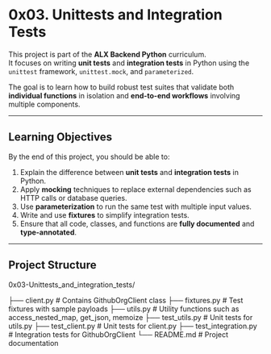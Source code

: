# 0x03. Unittests and Integration Tests

This project is part of the **ALX Backend Python** curriculum.  
It focuses on writing **unit tests** and **integration tests** in Python using the `unittest` framework, `unittest.mock`, and `parameterized`.  

The goal is to learn how to build robust test suites that validate both **individual functions** in isolation and **end-to-end workflows** involving multiple components.

---

## Learning Objectives

By the end of this project, you should be able to:

1. Explain the difference between **unit tests** and **integration tests** in Python.  
2. Apply **mocking** techniques to replace external dependencies such as HTTP calls or database queries.  
3. Use **parameterization** to run the same test with multiple input values.  
4. Write and use **fixtures** to simplify integration tests.  
5. Ensure that all code, classes, and functions are **fully documented** and **type-annotated**.  

---

## Project Structure

0x03-Unittests_and_integration_tests/

├── client.py             # Contains GithubOrgClient class 
├── fixtures.py           # Test fixtures with sample payloads 
├── utils.py              # Utility functions such as access_nested_map, get_json, memoize
├── test_utils.py         # Unit tests for utils.py
├── test_client.py        # Unit tests for client.py
├── test_integration.py   # Integration tests for GithubOrgClient
└── README.md             # Project documentation
